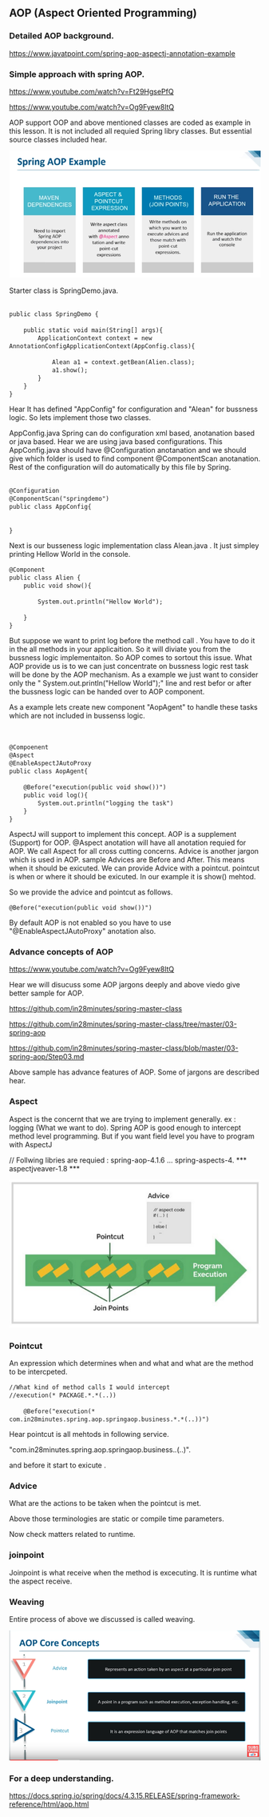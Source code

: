 
## AOP (Aspect Oriented Programming)




### Detailed AOP background.

https://www.javatpoint.com/spring-aop-aspectj-annotation-example



### Simple approach with spring AOP.

https://www.youtube.com/watch?v=Ft29HgsePfQ

https://www.youtube.com/watch?v=Og9Fyew8ltQ




AOP support OOP and above mentioned classes are coded as example in this lesson. It is not included all requied Spring libry classes. But essential source classes included hear.

![AOP- Approach](aop-2.PNG?raw=true "AOP- Approach")

Starter class is SpringDemo.java.


```

public class SpringDemo {

    public static void main(String[] args){
        ApplicationContext context = new AnnotationConfigApplicationContext(AppConfig.class){

            Alean a1 = context.getBean(Alien.class);
            a1.show();
        }
    }
}

```

Hear It has defined "AppConfig" for configuration and "Alean" for bussness logic.  So lets implement those two classes.

AppConfig.java
Spring can do configuration xml based, anotanation based or java based. Hear we are using java based configurations.
This AppConfig.java should have @Configuration anotanation and we should give which folder is used to find component
 @ComponentScan  anotanation. Rest of the configuration will do automatically by this file by Spring.

```

@Configuration
@ComponentScan("springdemo")
public class AppConfig{

    
}

```

Next is our busseness logic implementation class Alean.java . It just simpley printing Hellow World in the console.

```
@Component
public class Alien {
    public void show(){

        System.out.println("Hellow World");
        
    }
}
```

But suppose we want to print log before the method call .  You have to do it in the all methods in your applicaition. So it will diviate you from the bussness logic implementaiton. So AOP comes to sortout this issue. What AOP provide us is to 
we can just concentrate on bussness logic rest task will be done by the AOP mechanism. As a example we just want to consider only the " System.out.println("Hellow World");" line and rest befor or after the bussness logic can be handed over to AOP component.

As a example lets create new component "AopAgent" to handle these tasks which are not included in bussenss logic.

```


@Compoenent
@Aspect
@EnableAspectJAutoProxy
public class AopAgent{

    @Before("execution(public void show())")
    public void log(){
        System.out.println("logging the task")
    }
}

```

AspectJ will support to implement this concept. AOP is a supplement (Support) for OOP. @Aspect anotation will have all anotation requied for AOP. We call Aspect for all cross cutting concerns. 
Advice is another jargon which is used in AOP. sample Advices are Before and After. This means when it should be exicuted.
We can provide Advice with a pointcut. pointcut is when or where it should be exicuted. In our example it is show() mehtod.

So we provide the advice and pointcut as follows.

```
@Before("execution(public void show())")
```

By default AOP is not enabled so you have to use "@EnableAspectJAutoProxy" anotation also.


### Advance concepts of AOP

https://www.youtube.com/watch?v=Og9Fyew8ltQ

Hear we will disucuss some AOP jargons deeply and above viedo give better sample for AOP.

https://github.com/in28minutes/spring-master-class

https://github.com/in28minutes/spring-master-class/tree/master/03-spring-aop

https://github.com/in28minutes/spring-master-class/blob/master/03-spring-aop/Step03.md

Above sample has advance features of AOP. Some of jargons are described hear.

### Aspect
Aspect is the concernt that we are trying to implement generally. ex : logging (What we want to do).
Spring AOP is good enough to intercept method level programming. But if you want field level you have to program with 
AspectJ

// Follwing libries are requied :
spring-aop-4.1.6 ...
spring-aspects-4. ***
aspectjveaver-1.8 ***



![AOP](aop.PNG?raw=true "AOP")


### Pointcut
An expression which determines when and what and what are the method to be intercpeted.

```
//What kind of method calls I would intercept
//execution(* PACKAGE.*.*(..))
	
	@Before("execution(* com.in28minutes.spring.aop.springaop.business.*.*(..))")
```
Hear pointcut is all mehtods in following service.

"com.in28minutes.spring.aop.springaop.business.*.*(..)".

and before it start to exicute .

### Advice
What are the actions to be taken when the pointcut is met.

Above those terminologies are static or compile time parameters.

Now check matters related to runtime.

### joinpoint

Joinpoint is what receive when the method is excecuting. It is runtime what the aspect receive.


### Weaving

Entire process of above we discussed is called weaving.



![AOP](aop-core.PNG?raw=true "AOP")







### For a deep understanding.

https://docs.spring.io/spring/docs/4.3.15.RELEASE/spring-framework-reference/html/aop.html